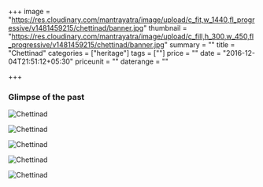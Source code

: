 +++
image = "https://res.cloudinary.com/mantrayatra/image/upload/c_fit,w_1440,fl_progressive/v1481459215/chettinad/banner.jpg"
thumbnail = "https://res.cloudinary.com/mantrayatra/image/upload/c_fill,h_300,w_450,fl_progressive/v1481459215/chettinad/banner.jpg"
summary = ""
title = "Chettinad"
categories = ["heritage"]
tags = [""]
price = ""
date = "2016-12-04T21:51:12+05:30"
priceunit = ""
daterange = ""

+++

### Glimpse of the past

![Chettinad](https://res.cloudinary.com/mantrayatra/image/upload/c_scale,w_800,fl_progressive/v1481433198/chettinad/IMG_20161020_171708042.jpg)

![Chettinad](https://res.cloudinary.com/mantrayatra/image/upload/c_scale,w_800,fl_progressive/v1482893084/chettinad/IMG_20161020_144519911.jpg)

![Chettinad](https://res.cloudinary.com/mantrayatra/image/upload/c_scale,w_800,fl_progressive/v1482893084/chettinad/IMG_20161022_090834381.jpg)

![Chettinad](https://res.cloudinary.com/mantrayatra/image/upload/c_scale,w_800,fl_progressive/v1482893084/chettinad/IMG_20161021_123802062.jpg)

![Chettinad](https://res.cloudinary.com/mantrayatra/image/upload/c_scale,w_800,fl_progressive/v1482893083/chettinad/IMG-20161227-WA0057.jpg)
